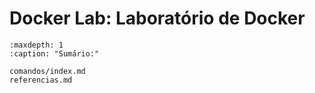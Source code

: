 # Docker Lab: Laboratório de Docker

```{toctree}
:maxdepth: 1
:caption: "Sumário:"

comandos/index.md
referencias.md
```
